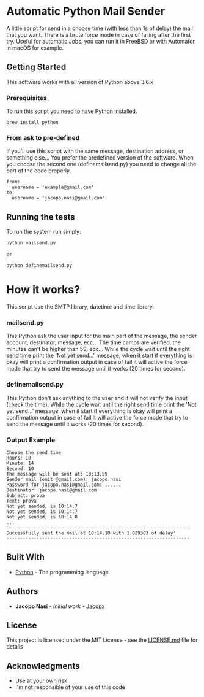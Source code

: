 # Automatic Python Mail Sender

A little script for send in a choose time (with less than 1s of delay) the mail that you want. There is a brute force mode in case of failing after the first try. Useful for automatic Jobs, you can run it in FreeBSD or with Automator in macOS for example.

## Getting Started

This software works with all version of Python above 3.6.x

### Prerequisites

To run this script you need to have Python installed.

```
brew install python
```

### From ask to pre-defined

If you'll use this script with the same message, destination address, or something else... You prefer the predefined version of the software. When you choose the second one (definemailsend.py) you need to change all the part of the code properly.

```
from:
  username = 'example@gmail.com'
to:
  username = 'jacopo.nasi@gmail.com'
```

## Running the tests

To run the system run simply:
```
python mailsend.py
```
or
```
python definemailsend.py
```

# How it works?

This script use the SMTP library, datetime and time library.
### mailsend.py
  This Python ask the user input for the main part of the message, the sender account, destinator, message, ecc... The time camps are verified, the minutes can't be higher than 59, ecc...
  While the cycle wait until the right send time print the 'Not yet send...' message, when it start if everything is okay will print a confirmation output in case of fail it will active the force mode that try to send the message until it works (20 times for second).
### definemailsend.py
  This Python don't ask anything to the user and it will not verify the input (check the time).
  While the cycle wait until the right send time print the 'Not yet send...' message, when it start if everything is okay will print a confirmation output in case of fail it will active the force mode that try to send the message until it works (20 times for second).
### Output Example
```
Choose the send time
Hours: 10
Minute: 14
Second: 10
The message will be sent at: 10:13.59
Sender mail (omit @gmail.com): jacopo.nasi
Password for jacopo.nasi@gmail.com: ......
Destinator: jacopo.nasi@gmail.com
Subject: prova
Text: prova
Not yet sended, is 10:14.7
Not yet sended, is 10:14.7
Not yet sended, is 10:14.8
...
-------------------------------------------------------------------
Successfully sent the mail at 10:14.10 with 1.029383 of delay'
-------------------------------------------------------------------
```

## Built With

* [Python](http://pythoncentral.io) - The programming language


## Authors

* **Jacopo Nasi** - *Initial work* - [Jacopx](https://github.com/Jacopx)

## License

This project is licensed under the MIT License - see the [LICENSE.md](LICENSE.md) file for details

## Acknowledgments

* Use at your own risk
* I'm not responsible of your use of this code
